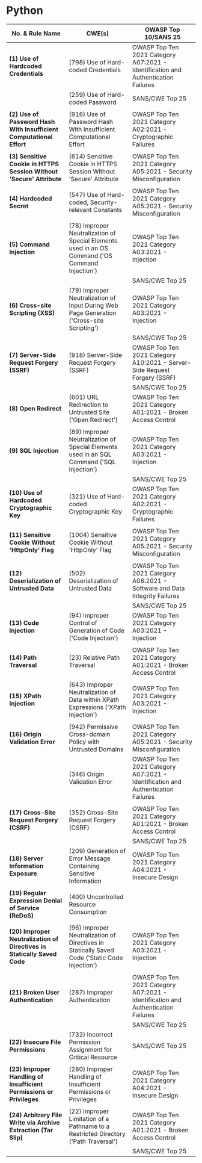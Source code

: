 # Python



| No. & Rule Name                                                         | CWE(s)                                                                                          | OWASP Top 10/SANS 25                                                              |
| ----------------------------------------------------------------------- | ----------------------------------------------------------------------------------------------- | --------------------------------------------------------------------------------- |
| **(1) Use of Hardcoded Credentials**                                    | (798) Use of Hard-coded Credentials                                                             | OWASP Top Ten 2021 Category A07:2021 - Identification and Authentication Failures |
|                                                                         | (259) Use of Hard-coded Password                                                                | SANS/CWE Top 25                                                                   |
|                                                                         |                                                                                                 |                                                                                   |
| **(2) Use of Password Hash With Insufficient Computational Effort**     | (916) Use of Password Hash With Insufficient Computational Effort                               | OWASP Top Ten 2021 Category A02:2021 - Cryptographic Failures                     |
|                                                                         |                                                                                                 |                                                                                   |
| **(3) Sensitive Cookie in HTTPS Session Without 'Secure' Attribute**    | (614) Sensitive Cookie in HTTPS Session Without 'Secure' Attribute                              | OWASP Top Ten 2021 Category A05:2021 - Security Misconfiguration                  |
|                                                                         |                                                                                                 |                                                                                   |
| **(4) Hardcoded Secret**                                                | (547) Use of Hard-coded, Security-relevant Constants                                            | OWASP Top Ten 2021 Category A05:2021 - Security Misconfiguration                  |
|                                                                         |                                                                                                 |                                                                                   |
| **(5) Command Injection**                                               | (78) Improper Neutralization of Special Elements used in an OS Command ('OS Command Injection') | OWASP Top Ten 2021 Category A03:2021 - Injection                                  |
|                                                                         |                                                                                                 | SANS/CWE Top 25                                                                   |
| **(6) Cross-site Scripting (XSS)**                                      | (79) Improper Neutralization of Input During Web Page Generation ('Cross-site Scripting')       | OWASP Top Ten 2021 Category A03:2021 - Injection                                  |
|                                                                         |                                                                                                 | SANS/CWE Top 25                                                                   |
| **(7) Server-Side Request Forgery (SSRF)**                              | (918) Server-Side Request Forgery (SSRF)                                                        | OWASP Top Ten 2021 Category A10:2021 - Server-Side Request Forgery (SSRF)         |
|                                                                         |                                                                                                 | SANS/CWE Top 25                                                                   |
| **(8) Open Redirect**                                                   | (601) URL Redirection to Untrusted Site ('Open Redirect')                                       | OWASP Top Ten 2021 Category A01:2021 - Broken Access Control                      |
|                                                                         |                                                                                                 |                                                                                   |
| **(9) SQL Injection**                                                   | (89) Improper Neutralization of Special Elements used in an SQL Command ('SQL Injection')       | OWASP Top Ten 2021 Category A03:2021 - Injection                                  |
|                                                                         |                                                                                                 | SANS/CWE Top 25                                                                   |
| **(10) Use of Hardcoded Cryptographic Key**                             | (321) Use of Hard-coded Cryptographic Key                                                       | OWASP Top Ten 2021 Category A02:2021 - Cryptographic Failures                     |
|                                                                         |                                                                                                 |                                                                                   |
| **(11) Sensitive Cookie Without 'HttpOnly' Flag**                       | (1004) Sensitive Cookie Without 'HttpOnly' Flag                                                 | OWASP Top Ten 2021 Category A05:2021 - Security Misconfiguration                  |
|                                                                         |                                                                                                 |                                                                                   |
| **(12) Deserialization of Untrusted Data**                              | (502) Deserialization of Untrusted Data                                                         | OWASP Top Ten 2021 Category A08:2021 - Software and Data Integrity Failures       |
|                                                                         |                                                                                                 | SANS/CWE Top 25                                                                   |
| **(13) Code Injection**                                                 | (94) Improper Control of Generation of Code ('Code Injection')                                  | OWASP Top Ten 2021 Category A03:2021 - Injection                                  |
|                                                                         |                                                                                                 |                                                                                   |
| **(14) Path Traversal**                                                 | (23) Relative Path Traversal                                                                    | OWASP Top Ten 2021 Category A01:2021 - Broken Access Control                      |
|                                                                         |                                                                                                 |                                                                                   |
| **(15) XPath Injection**                                                | (643) Improper Neutralization of Data within XPath Expressions ('XPath Injection')              | OWASP Top Ten 2021 Category A03:2021 - Injection                                  |
|                                                                         |                                                                                                 |                                                                                   |
| **(16) Origin Validation Error**                                        | (942) Permissive Cross-domain Policy with Untrusted Domains                                     | OWASP Top Ten 2021 Category A05:2021 - Security Misconfiguration                  |
|                                                                         | (346) Origin Validation Error                                                                   | OWASP Top Ten 2021 Category A07:2021 - Identification and Authentication Failures |
|                                                                         |                                                                                                 |                                                                                   |
| **(17) Cross-Site Request Forgery (CSRF)**                              | (352) Cross-Site Request Forgery (CSRF)                                                         | OWASP Top Ten 2021 Category A01:2021 - Broken Access Control                      |
|                                                                         |                                                                                                 | SANS/CWE Top 25                                                                   |
| **(18) Server Information Exposure**                                    | (209) Generation of Error Message Containing Sensitive Information                              | OWASP Top Ten 2021 Category A04:2021 - Insecure Design                            |
|                                                                         |                                                                                                 |                                                                                   |
| **(19) Regular Expression Denial of Service (ReDoS)**                   | (400) Uncontrolled Resource Consumption                                                         |                                                                                   |
|                                                                         |                                                                                                 |                                                                                   |
| **(20) Improper Neutralization of Directives in Statically Saved Code** | (96) Improper Neutralization of Directives in Statically Saved Code ('Static Code Injection')   | OWASP Top Ten 2021 Category A03:2021 - Injection                                  |
|                                                                         |                                                                                                 |                                                                                   |
| **(21) Broken User Authentication**                                     | (287) Improper Authentication                                                                   | OWASP Top Ten 2021 Category A07:2021 - Identification and Authentication Failures |
|                                                                         |                                                                                                 | SANS/CWE Top 25                                                                   |
| **(22) Insecure File Permissions**                                      | (732) Incorrect Permission Assignment for Critical Resource                                     | SANS/CWE Top 25                                                                   |
|                                                                         |                                                                                                 |                                                                                   |
| **(23) Improper Handling of Insufficient Permissions or Privileges**    | (280) Improper Handling of Insufficient Permissions or Privileges                               | OWASP Top Ten 2021 Category A04:2021 - Insecure Design                            |
|                                                                         |                                                                                                 |                                                                                   |
| **(24) Arbitrary File Write via Archive Extraction (Tar Slip)**         | (22) Improper Limitation of a Pathname to a Restricted Directory ('Path Traversal')             | OWASP Top Ten 2021 Category A01:2021 - Broken Access Control                      |
|                                                                         |                                                                                                 | SANS/CWE Top 25                                                                   |
